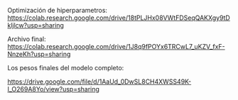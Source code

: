 Optimización de hiperparametros:
https://colab.research.google.com/drive/18tPLJHx08VWtFDSeqQAKXgy9tDkljlcw?usp=sharing

Archivo final:
https://colab.research.google.com/drive/1J8q9fPOYx6TRCwL7_uKZV_fxF-NnzeKh?usp=sharing

Los pesos finales del modelo completo:

https://drive.google.com/file/d/1AaUd_0DwSL8CH4XWSS49K-I_O269A8Yo/view?usp=sharing

